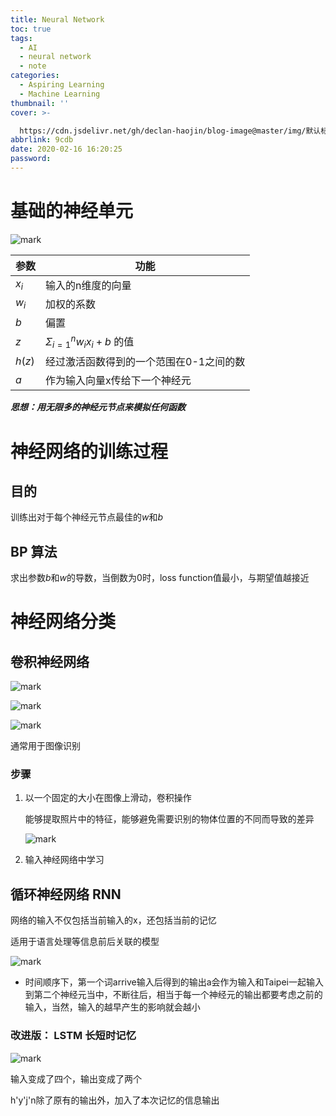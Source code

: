 ```yaml
---
title: Neural Network
toc: true
tags:
  - AI
  - neural network
  - note
categories:
  - Aspiring Learning
  - Machine Learning
thumbnail: ''
cover: >-

  https://cdn.jsdelivr.net/gh/declan-haojin/blog-image@master/img/默认标题_公众号封面首图_2020-02-16-0.png
abbrlink: 9cdb
date: 2020-02-16 16:20:25
password:
---
```


# 基础的神经单元

![mark](http://q56w84vfa.bkt.clouddn.com/blog/20200216/L5bW7qeTtSJD.png)

| 参数   | 功能                                    |
| ------ | --------------------------------------- |
| $x_i$  | 输入的n维度的向量                       |
| $w_i$  | 加权的系数                              |
| $b$    | 偏置                                    |
| $z$    | $\Sigma_{i=1}^{n} w_ix_i+b$ 的值        |
| $h(z)$ | 经过激活函数得到的一个范围在0-1之间的数 |
| $a$    | 作为输入向量x传给下一个神经元           |


<!--more-->

***思想：用无限多的神经元节点来模拟任何函数***

# 神经网络的训练过程

## 目的

训练出对于每个神经元节点最佳的$w$和$b$

## BP 算法

求出参数$b$和$w$的导数，当倒数为0时，loss function值最小，与期望值越接近

# 神经网络分类

## 卷积神经网络

![mark](http://q56w84vfa.bkt.clouddn.com/blog/20200216/I8hKFTyF1dVY.png)

![mark](http://q56w84vfa.bkt.clouddn.com/blog/20200216/mhBgvlpzRURJ.png)

![mark](http://q56w84vfa.bkt.clouddn.com/blog/20200216/4kiRPQqu2o7k.png)

通常用于图像识别

### 步骤

1. 以一个固定的大小在图像上滑动，卷积操作

   能够提取照片中的特征，能够避免需要识别的物体位置的不同而导致的差异

   ![mark](http://q56w84vfa.bkt.clouddn.com/blog/20200216/ybtdVgOTb1BR.png)

2. 输入神经网络中学习

## 循环神经网络 RNN

网络的输入不仅包括当前输入的x，还包括当前的记忆

适用于语言处理等信息前后关联的模型

![mark](http://q56w84vfa.bkt.clouddn.com/blog/20200216/HI1AUowbB3m7.png)

- 时间顺序下，第一个词arrive输入后得到的输出a会作为输入和Taipei一起输入到第二个神经元当中，不断往后，相当于每一个神经元的输出都要考虑之前的输入，当然，输入的越早产生的影响就会越小

### 改进版： LSTM 长短时记忆

![mark](http://q56w84vfa.bkt.clouddn.com/blog/20200216/FzMDRdYsLgID.png)

输入变成了四个，输出变成了两个

h'y'j'n除了原有的输出外，加入了本次记忆的信息输出
